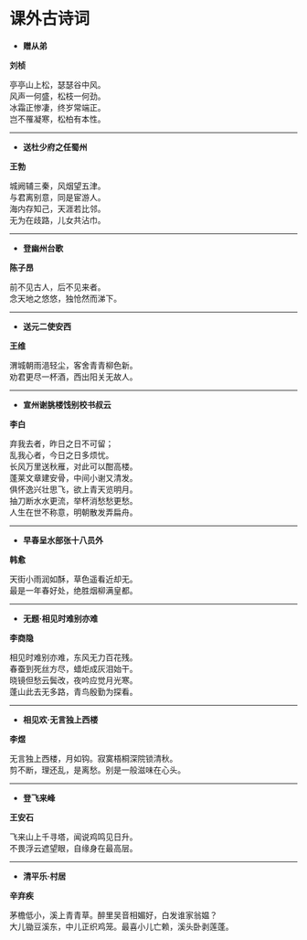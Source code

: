 # 课外古诗词

- **赠从弟**

**刘桢**

亭亭山上松，瑟瑟谷中风。  
风声一何盛，松枝一何劲。  
冰霜正惨凄，终岁常端正。  
岂不罹凝寒，松柏有本性。  

<hr>

- **送杜少府之任蜀州**

**王勃**

城阙辅三秦，风烟望五津。  
与君离别意，同是宦游人。  
海内存知己，天涯若比邻。  
无为在歧路，儿女共沾巾。  

<hr>

- **登幽州台歌**

**陈子昂**

前不见古人，后不见来者。  
念天地之悠悠，独怆然而涕下。  

<hr>

- **送元二使安西**

**王维**

渭城朝雨浥轻尘，客舍青青柳色新。  
劝君更尽一杯酒，西出阳关无故人。  

<hr>

- **宣州谢脁楼饯别校书叔云**

**李白**

弃我去者，昨日之日不可留；  
乱我心者，今日之日多烦忧。  
长风万里送秋雁，对此可以酣高楼。  
蓬莱文章建安骨，中间小谢又清发。  
俱怀逸兴壮思飞，欲上青天览明月。  
抽刀断水水更流，举杯消愁愁更愁。  
人生在世不称意，明朝散发弄扁舟。  

<hr>

- **早春呈水部张十八员外**

**韩愈**

天街小雨润如酥，草色遥看近却无。  
最是一年春好处，绝胜烟柳满皇都。  

<hr>

- **无题·相见时难别亦难**

**李商隐**

相见时难别亦难，东风无力百花残。  
春蚕到死丝方尽，蜡炬成灰泪始干。  
晓镜但愁云鬓改，夜吟应觉月光寒。  
蓬山此去无多路，青鸟殷勤为探看。  

<hr>

- **相见欢·无言独上西楼**

**李煜**

无言独上西楼，月如钩。寂寞梧桐深院锁清秋。  
剪不断，理还乱，是离愁。别是一般滋味在心头。  

<hr>

- **登飞来峰**

**王安石**

飞来山上千寻塔，闻说鸡鸣见日升。  
不畏浮云遮望眼，自缘身在最高层。  

<hr>

- **清平乐·村居**

**辛弃疾**

茅檐低小，溪上青青草。醉里吴音相媚好，白发谁家翁媪？  
大儿锄豆溪东，中儿正织鸡笼。最喜小儿亡赖，溪头卧剥莲蓬。  

